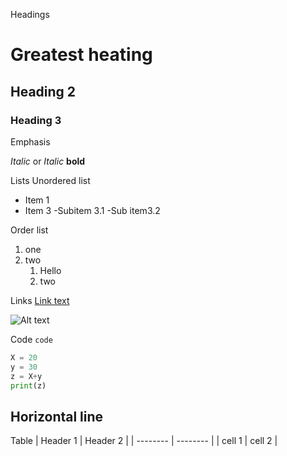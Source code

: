 Headings
# Greatest heating
## Heading 2
### Heading 3

Emphasis

*Italic* or _Italic_
**bold**

Lists
Unordered list
- Item 1
- Item 3
  -Subitem 3.1
  -Sub item3.2

Order  list

1. one
2. two
   1. Hello
   2. two
  
Links
[Link text](https://nehmtech.com)

![Alt text](image.png)

Code
`code`

```python
X = 20
y = 30
z = X+y
print(z)
```

Horizontal line
---

Table
| Header 1 | Header 2 |
| -------- | -------- |
| cell 1   | cell 2   |


